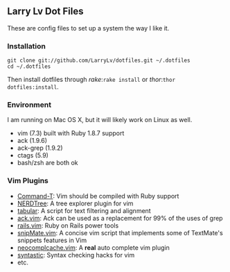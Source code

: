 ## Larry Lv Dot Files

These are config files to set up a system the way I like it.

### Installation

```
git clone git://github.com/LarryLv/dotfiles.git ~/.dotfiles
cd ~/.dotfiles
```

Then install dotfiles through *rake*:`rake install` or *thor*:`thor dotfiles:install`.

### Environment

I am running on Mac OS X, but it will likely work on Linux as well.

* vim (7.3) built with Ruby 1.8.7 support
* ack (1.9.6)
* ack-grep (1.9.2)
* ctags (5.9)
* bash/zsh are both ok

### Vim Plugins

* [Command-T](https://github.com/wincent/Command-T): Vim should be compiled with Ruby support
* [NERDTree](https://github.com/scrooloose/nerdtree): A tree explorer plugin for vim
* [tabular](https://github.com/godlygeek/tabular): A script for text filtering and alignment
* [ack.vim](https://github.com/mileszs/ack.vim): Ack can be used as a replacement for 99% of the uses of grep
* [rails.vim](https://github.com/tpope/vim-rails): Ruby on Rails power tools
* [snipMate.vim](https://github.com/msanders/snipmate.vim): A concise vim script that implements some of TextMate's snippets features in Vim
* [neocomplcache.vim](https://github.com/Shougo/neocomplcache): A **real** auto complete vim plugin
* [syntastic](https://github.com/scrooloose/syntastic): Syntax checking hacks for vim
* etc.
